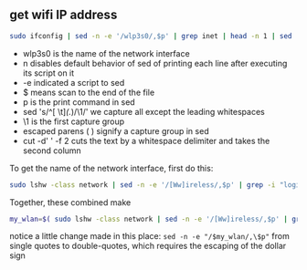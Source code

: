 ## get wifi IP address

```bash
sudo ifconfig | sed -n -e '/wlp3s0/,$p' | grep inet | head -n 1 | sed 's/^[ \t]*\(.*\)/\1/' | cut -d' ' -f 2
```

* wlp3s0 is the name of the network interface
* n disables default behavior of sed of printing each line after executing its script on it
* -e indicated a script to sed
* $ means scan to the end of the file
* p is the print command in sed
* sed 's/^[ \t]*\(.*\)/\1/' we capture all except the leading whitespaces
* \1 is the first capture group
* escaped parens \( \)  signify a capture group in sed
* cut -d' ' -f 2  cuts the text by a whitespace delimiter and takes the second column

To get the name of the network interface, first do this:

```bash
sudo lshw -class network | sed -n -e '/[Ww]ireless/,$p' | grep -i "logical name:" | head -n 1 | sed 's/^[ \t]*\(.*\)/\1/' | cut -d' ' -f 3
```

Together, these combined make

```bash
my_wlan=$( sudo lshw -class network | sed -n -e '/[Ww]ireless/,$p' | grep -i "logical name:" | head -n 1 | sed 's/^[ \t]*\(.*\)/\1/' | cut -d' ' -f 3 ); sudo ifconfig | sed -n -e "/$my_wlan/,\$p" | grep inet | head -n 1 | sed 's/^[ \t]*\(.*\)/\1/' | cut -d' ' -f 2
```

notice a little change made in this place: ```sed -n -e "/$my_wlan/,\$p"``` from single quotes to double-quotes, which requires the escaping of the dollar sign

